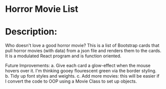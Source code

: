 # Horror Movie List

# Description: 
Who doesn't love a good horror movie?
This is a list of Bootstrap cards that pull horror movies (with data) from a json file and renders them to the cards. It is a modulated React program and is function oriented. 

Future Improvements: 
a. Give each card a glow-effect when the mouse hovers over it. I'm thinking gooey flourescent green via the border styling. 
b. Tidy up font styles and weights.
c. Add more movies: this will be easier if I convert the code to OOP using a Movie Class to set up objects.  
